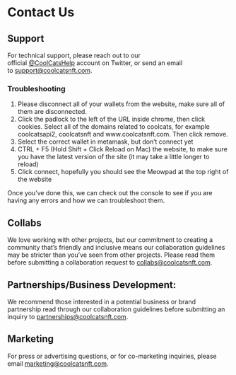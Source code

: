<h1 id="contact-us">Contact Us</h1>
<h2 id="support">Support</h2>
<p>For technical support, please reach out to our official <a href="https://twitter.com/coolcatshelp" target="_blank" rel="noopener">@CoolCatsHelp</a> account on Twitter, or send an email to <a href="mailto:support@coolcatsnft.com">support@coolcatsnft.com</a>.</p>
<h3 id="troubleshooting">Troubleshooting</h3>
<ol>
<li>Please disconnect all of your wallets from the website, make sure all of them are disconnected.</li>
<li>Click the padlock to the left of the URL inside chrome, then click cookies. Select all of the domains related to coolcats, for example coolcatsapi2, coolcatsnft and www.coolcatsnft.com. Then click remove.</li>
<li>Select the correct wallet in metamask, but don&#8217;t connect yet</li>
<li>CTRL + F5 (Hold Shift + Click Reload on Mac) the website, to make sure you have the latest version of the site (it may take a little longer to reload)</li>
<li>Click connect, hopefully you should see the Meowpad at the top right of the website</li>
</ol>
<p>Once you&#8217;ve done this, we can check out the console to see if you are having any errors and how we can troubleshoot them.</p>
<h2 id="collabs">Collabs</h2>
<p>We love working with other projects, but our commitment to creating a community that’s friendly and inclusive means our collaboration guidelines may be stricter than you’ve seen from other projects. Please read them before submitting a collaboration request to <a href="mailto:collabs@coolcatsnft.com">collabs@coolcatsnft.com</a>.</p>
<h2 id="partnershipsbusiness-development">Partnerships/Business Development:</h2>
<p>We recommend those interested in a potential business or brand partnership read through our collaboration guidelines before submitting an inquiry to <a href="mailto:partnerships@coolcatsnft.com">partnerships@coolcatsnft.com</a>.</p>
<h2 id="marketing">Marketing</h2>
<p>For press or advertising questions, or for co-marketing inquiries, please email <a href="mailto:marketing@coolcatsnft.com">marketing@coolcatsnft.com</a>.</p>
